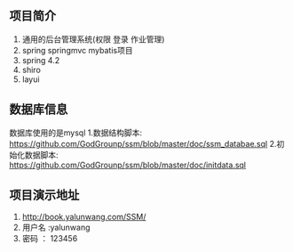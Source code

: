 ## 项目简介
1. 通用的后台管理系统(权限 登录 作业管理)
1. spring springmvc mybatis项目
2. spring 4.2 
3. shiro 
4. layui
## 数据库信息
数据库使用的是mysql
1.数据结构脚本: https://github.com/GodGrounp/ssm/blob/master/doc/ssm_databae.sql
2.初始化数据脚本: https://github.com/GodGrounp/ssm/blob/master/doc/initdata.sql
## 项目演示地址
1. http://book.yalunwang.com/SSM/
2. 用户名 :yalunwang
3. 密码 ： 123456


